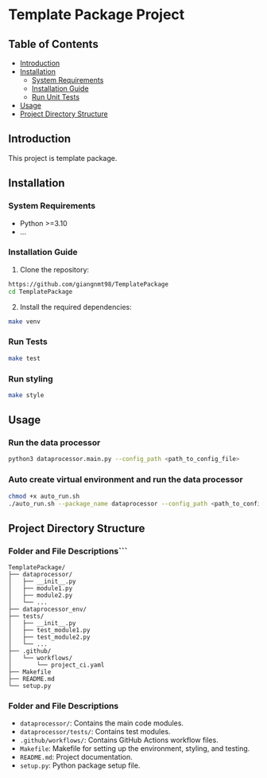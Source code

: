 
# Template Package Project

## Table of Contents

- [Introduction](#introduction)
- [Installation](#installation)
  - [System Requirements](#system-requirements)
  - [Installation Guide](#installation-guide)
  - [Run Unit Tests](#run-unit-tests)
- [Usage](#usage)
- [Project Directory Structure](#project-directory-structure)

## Introduction

This project is template package.

## Installation

### System Requirements

- Python >=3.10
- ...

### Installation Guide

1. Clone the repository:

```bash
https://github.com/giangnmt98/TemplatePackage
cd TemplatePackage
```

2. Install the required dependencies:

```bash
make venv
```

### Run Tests
```bash
make test
```

### Run styling
```bash
make style
```

## Usage
### Run the data processor
```bash
python3 dataprocessor.main.py --config_path <path_to_config_file>
````
### Auto create virtual environment and run the data processor
```bash
chmod +x auto_run.sh
./auto_run.sh --package_name dataprocessor --config_path <path_to_config_file>
````
## Project Directory Structure

### Folder and File Descriptions```
```
TemplatePackage/
├── dataprocessor/
│   ├── __init__.py
│   ├── module1.py
│   ├── module2.py
│   └── ...
├── dataprocessor_env/
├── tests/
│   ├── __init__.py
│   ├── test_module1.py
│   ├── test_module2.py
│   └── ...
├── .github/
│   └── workflows/
│       └── project_ci.yaml
├── Makefile
├── README.md
└── setup.py
```

### Folder and File Descriptions
- `dataprocessor/`: Contains the main code modules.
- `dataprocessor/tests/`: Contains test modules.
- `.github/workflows/`: Contains GitHub Actions workflow files.
- `Makefile`: Makefile for setting up the environment, styling, and testing.
- `README.md`: Project documentation.
- `setup.py`: Python package setup file.
